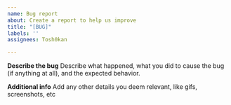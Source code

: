 ```yaml
---
name: Bug report
about: Create a report to help us improve
title: "[BUG]"
labels: ''
assignees: Tosh0kan

---
```


**Describe the bug**
Describe what happened, what you did to cause the bug (if anything at all), and the expected behavior.

**Additional info**
Add any other details you deem relevant, like gifs, screenshots, etc